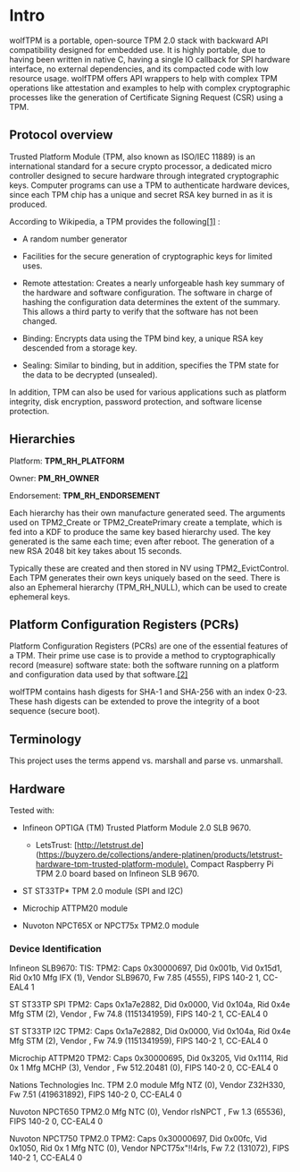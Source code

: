 # Intro

wolfTPM is a portable, open-source TPM 2.0 stack with backward API compatibility designed for embedded use. It is highly portable, due to having been written in native C, having a single IO callback for SPI hardware interface, no external dependencies, and its compacted code with low resource usage. wolfTPM offers API wrappers to help with complex TPM operations like attestation and examples to help with complex cryptographic processes like the generation of Certificate Signing Request (CSR) using a TPM.

## Protocol overview

Trusted Platform Module (TPM, also known as ISO/IEC 11889) is an international standard for a secure crypto processor, a dedicated micro controller designed to secure hardware through integrated cryptographic keys. Computer programs can use a TPM to authenticate hardware devices, since each TPM chip has a unique and secret RSA key burned in as it is produced.

According to Wikipedia, a TPM provides the following[\[1\]](#cite-one) :

- A random number generator

- Facilities for the secure generation of cryptographic keys for limited uses.

- Remote attestation: Creates a nearly unforgeable hash key summary of the hardware and software configuration. The software in charge of hashing the configuration data determines the extent of the summary. This allows a third party to verify that the software has not been changed.

- Binding: Encrypts data using the TPM bind key, a unique RSA key descended from a storage key.

- Sealing: Similar to binding, but in addition, specifies the TPM state for the data to be decrypted (unsealed).

In addition, TPM can also be used for various applications such as platform integrity, disk encryption, password protection, and software license protection.

## Hierarchies

Platform: **TPM_RH_PLATFORM**

Owner: **PM_RH_OWNER**

Endorsement: **TPM_RH_ENDORSEMENT**

Each hierarchy has their own manufacture generated seed. The arguments used on TPM2_Create or TPM2_CreatePrimary create a template, which is fed
into a KDF to produce the same key based hierarchy used. The key generated is the same each time; even after reboot. The generation of a new RSA 2048 bit key takes about 15 seconds.

Typically these are created and then stored in NV using TPM2_EvictControl. Each TPM generates their own keys uniquely based on the seed. There is also an Ephemeral hierarchy (TPM_RH_NULL), which can be used to create ephemeral keys.

## Platform Configuration Registers (PCRs)

Platform Configuration Registers (PCRs) are one of the essential features of a TPM. Their prime use case is to provide a method to cryptographically record (measure) software state: both the software running on a platform and configuration data used by that software.[\[2\]](#cite-two)

wolfTPM contains hash digests for SHA-1 and SHA-256 with an index 0-23. These hash digests can be extended to prove the integrity of a boot sequence (secure boot).

## Terminology

This project uses the terms append vs. marshall and parse vs. unmarshall.

## Hardware

Tested with:

* Infineon OPTIGA (TM) Trusted Platform Module 2.0 SLB 9670.
    - LetsTrust: [http://letstrust.de] (<https://buyzero.de/collections/andere-platinen/products/letstrust-hardware-tpm-trusted-platform-module).> Compact Raspberry Pi TPM 2.0 board based on Infineon SLB 9670.

* ST ST33TP* TPM 2.0 module (SPI and I2C)

* Microchip ATTPM20 module

* Nuvoton NPCT65X or NPCT75x TPM2.0 module

### Device Identification

Infineon SLB9670:
TIS: TPM2: Caps 0x30000697, Did 0x001b, Vid 0x15d1, Rid 0x10
Mfg IFX (1), Vendor SLB9670, Fw 7.85 (4555), FIPS 140-2 1, CC-EAL4 1

ST ST33TP SPI
TPM2: Caps 0x1a7e2882, Did 0x0000, Vid 0x104a, Rid 0x4e
Mfg STM  (2), Vendor , Fw 74.8 (1151341959), FIPS 140-2 1, CC-EAL4 0

ST ST33TP I2C
TPM2: Caps 0x1a7e2882, Did 0x0000, Vid 0x104a, Rid 0x4e
Mfg STM  (2), Vendor , Fw 74.9 (1151341959), FIPS 140-2 1, CC-EAL4 0

Microchip ATTPM20
TPM2: Caps 0x30000695, Did 0x3205, Vid 0x1114, Rid 0x 1
Mfg MCHP (3), Vendor , Fw 512.20481 (0), FIPS 140-2 0, CC-EAL4 0

Nations Technologies Inc. TPM 2.0 module
Mfg NTZ (0), Vendor Z32H330, Fw 7.51 (419631892), FIPS 140-2 0, CC-EAL4 0

Nuvoton NPCT650 TPM2.0
Mfg NTC (0), Vendor rlsNPCT , Fw 1.3 (65536), FIPS 140-2 0, CC-EAL4 0

Nuvoton NPCT750 TPM2.0
TPM2: Caps 0x30000697, Did 0x00fc, Vid 0x1050, Rid 0x 1
Mfg NTC (0), Vendor NPCT75x"!!4rls, Fw 7.2 (131072), FIPS 140-2 1, CC-EAL4 0


